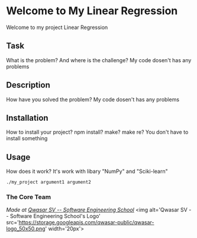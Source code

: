 # Welcome to My Linear Regression
Welcome to my project Linear Regression

## Task
What is the problem? And where is the challenge?
My code dosen't has any problems

## Description
How have you solved the problem?
My code dosen't has any problems

## Installation
How to install your project? npm install? make? make re?
You don't have to install something 

## Usage
How does it work?
It's work with libary "NumPy" and "Sciki-learn"

```
./my_project argument1 argument2
```

### The Core Team


<span><i>Made at <a href='https://qwasar.io'>Qwasar SV -- Software Engineering School</a></i></span>
<span><img alt='Qwasar SV -- Software Engineering School's Logo' src='https://storage.googleapis.com/qwasar-public/qwasar-logo_50x50.png' width='20px'></span>
